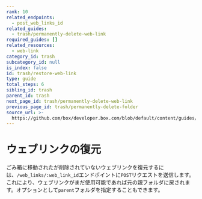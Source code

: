 ```yaml
---
rank: 10
related_endpoints:
  - post_web_links_id
related_guides:
  - trash/permanently-delete-web-link
required_guides: []
related_resources:
  - web-link
category_id: trash
subcategory_id: null
is_index: false
id: trash/restore-web-link
type: guide
total_steps: 6
sibling_id: trash
parent_id: trash
next_page_id: trash/permanently-delete-web-link
previous_page_id: trash/permanently-delete-folder
source_url: >-
  https://github.com/box/developer.box.com/blob/default/content/guides/trash/restore-web-link.md
---
```

# ウェブリンクの復元

ごみ箱に移動されたが削除されていないウェブリンクを復元するには、`/web_links/:web_link_id`エンドポイントに`POST`リクエストを送信します。これにより、ウェブリンクがまだ使用可能であれば元の親フォルダに戻されます。オプションとして`parent`フォルダを指定することもできます。

<Samples id="post_web_links_id">

</Samples>
